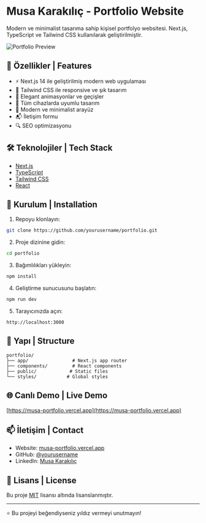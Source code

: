 # Musa Karakılıç - Portfolio Website

Modern ve minimalist tasarıma sahip kişisel portfolyo websitesi. Next.js, TypeScript ve Tailwind CSS kullanılarak geliştirilmiştir.

![Portfolio Preview](public/preview.png)

## 🚀 Özellikler | Features

- ⚡️ Next.js 14 ile geliştirilmiş modern web uygulaması
- 💎 Tailwind CSS ile responsive ve şık tasarım
- 🎨 Elegant animasyonlar ve geçişler
- 📱 Tüm cihazlarda uyumlu tasarım
- 🌙 Modern ve minimalist arayüz
- 📬 İletişim formu
- 🔍 SEO optimizasyonu

## 🛠️ Teknolojiler | Tech Stack

- [Next.js](https://nextjs.org/)
- [TypeScript](https://www.typescriptlang.org/)
- [Tailwind CSS](https://tailwindcss.com/)
- [React](https://reactjs.org/)

## 🚀 Kurulum | Installation

1. Repoyu klonlayın:
```bash
git clone https://github.com/yourusername/portfolio.git
```

2. Proje dizinine gidin:
```bash
cd portfolio
```

3. Bağımlılıkları yükleyin:
```bash
npm install
```

4. Geliştirme sunucusunu başlatın:
```bash
npm run dev
```

5. Tarayıcınızda açın:
```
http://localhost:3000
```

## 📝 Yapı | Structure

```
portfolio/
├── app/                # Next.js app router
├── components/         # React components
├── public/            # Static files
└── styles/           # Global styles
```

## 🌐 Canlı Demo | Live Demo

[https://musa-portfolio.vercel.app](https://musa-portfolio.vercel.app)

## 📫 İletişim | Contact

- Website: [musa-portfolio.vercel.app](https://musa-portfolio.vercel.app)
- GitHub: [@yourusername](https://github.com/yourusername)
- LinkedIn: [Musa Karakılıç](https://linkedin.com/in/yourusername)

## 📄 Lisans | License

Bu proje [MIT](LICENSE) lisansı altında lisanslanmıştır.

---

⭐️ Bu projeyi beğendiyseniz yıldız vermeyi unutmayın!
